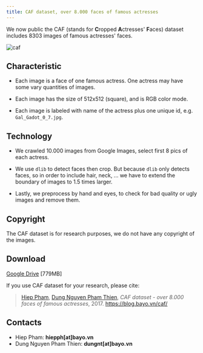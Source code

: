 ```yaml
---
title: CAF dataset, over 8.000 faces of famous actresses
---
```


We now public the CAF (stands for **C**ropped **A**ctresses' **F**aces) dataset includes 8303 images of famous actresses' faces.

![caf](http://i.imgur.com/qJbd8Ig.jpg)

## Characteristic

+ Each image is a face of one famous actress. One actress may have some vary quantities of images.

+ Each image has the size of 512x512 (square), and is RGB color mode.

+ Each image is labeled with name of the actress plus one unique id, e.g. `Gal_Gadot_0_7.jpg`.

## Technology

+ We crawled 10.000 images from Google Images, select first 8 pics of each actress.

+ We use `dlib` to detect faces then crop. But because `dlib` only detects faces, so in order to include hair, neck, ... we have to extend the boundary of images to 1.5 times larger.

+ Lastly, we preprocess by hand and eyes, to check for bad quality or ugly images and remove them.

## Copyright

The CAF dataset is for research purposes, we do not have any copyright of the images.

## Download

[Google Drive](https://drive.google.com/file/d/0Bz1EQO3FGCUbZWM0N1dlVXc3Yzg/view) [779MB]

If you use CAF dataset for your research, please cite:

> [Hiep Pham](https://github.com/hiepph), [Dung Nguyen Pham Thien](https://github.com/pexea12), *CAF dataset - over 8.000 faces of famous actresses*, 2017. https://blog.bayo.vn/caf/

## Contacts

+ Hiep Pham: **hiepph[at]bayo.vn**
+ Dung Nguyen Pham Thien: **dungnt[at]bayo.vn**
